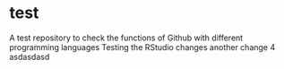 # test

A test repository to check the functions of Github with different programming languages
Testing the RStudio changes
another change 4
asdasdasd
